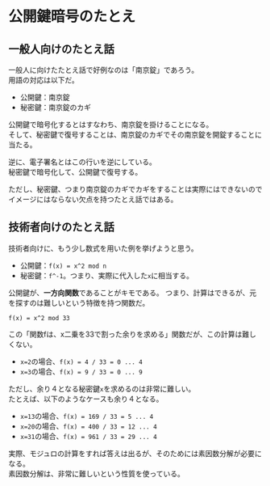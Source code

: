 # 公開鍵暗号のたとえ

## 一般人向けのたとえ話

一般人に向けたたとえ話で好例なのは「南京錠」であろう。  
用語の対応は以下だ。

- 公開鍵：南京錠
- 秘密鍵：南京錠のカギ

公開鍵で暗号化するとはすなわち、南京錠を掛けることになる。  
そして、秘密鍵で復号することは、南京錠のカギでその南京錠を開錠することに当たる。

逆に、電子署名とはこの行いを逆にしている。  
秘密鍵で暗号化して、公開鍵で復号する。

ただし、秘密鍵、つまり南京錠のカギでカギをすることは実際にはできないのでイメージにはならない欠点を持つたとえ話ではある。

## 技術者向けのたとえ話

技術者向けに、もう少し数式を用いた例を挙げようと思う。

- 公開鍵：`f(x) = x^2 mod n`
- 秘密鍵：`f^-1`。つまり、実際に代入した`x`に相当する。

公開鍵が、**一方向関数**であることがキモである。
つまり、計算はできるが、元を探すのは難しいという特徴を持つ関数だ。

`f(x) = x^2 mod 33`

この「関数fは、x二乗を33で割った余りを求める」関数だが、この計算は難しくない。  

- `x=2`の場合、`f(x) = 4 / 33 = 0 ... 4`
- `x=3`の場合、`f(x) = 9 / 33 = 0 ... 9`

ただし、余り４となる秘密鍵`x`を求めるのは非常に難しい。  
たとえば、以下のようなケースも余り４となる。

- `x=13`の場合、`f(x) = 169 / 33 = 5 ... 4`
- `x=20`の場合、`f(x) = 400 / 33 = 12 ... 4`
- `x=31`の場合、`f(x) = 961 / 33 = 29 ... 4`

実際、モジュロの計算をすれば答えは出るが、そのためには素因数分解が必要になる。  
素因数分解は、非常に難しいという性質を使っている。
